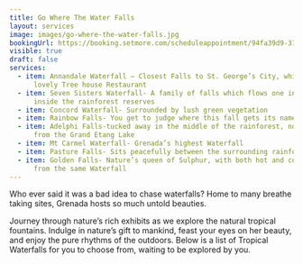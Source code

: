 ```yaml
---
title: Go Where The Water Falls
layout: services
image: images/go-where-the-water-falls.jpg
bookingUrl: https://booking.setmore.com/scheduleappointment/94fa39d9-3139-41a9-b47e-20d34c9be61f/services/adc71bd7-e2bc-4b6b-9344-a285a785e02b?source=settings
visible: true
draft: false
services:
  - item: Annandale Waterfall – Closest Falls to St. George’s City, which hosts a
      lovely Tree house Restaurant
  - item: Seven Sisters Waterfall- A family of falls which flows one into the other,
      inside the rainforest reserves
  - item: Concord Waterfall- Surrounded by lush green vegetation
  - item: Rainbow Falls- You get to judge where this fall gets its name from
  - item: Adelphi Falls-tucked away in the middle of the rainforest, not too far
      from the Grand Etang Lake
  - item: Mt Carmel Waterfall- Grenada’s highest Waterfall
  - item: Pasture Falls- Sits peacefully between the surrounding rainforest
  - item: Golden Falls- Nature’s queen of Sulphur, with both hot and cold fountains,
      from the same Waterfall
---
```


Who ever said it was a bad idea to chase waterfalls? Home to many breathe taking sites, Grenada hosts so much untold beauties.

Journey through nature’s rich exhibits as we explore the natural tropical fountains. Indulge in nature’s gift to mankind, feast your eyes on her beauty, and enjoy the pure rhythms of the outdoors. Below is a list of Tropical Waterfalls for you to choose from, waiting to be explored by you.
